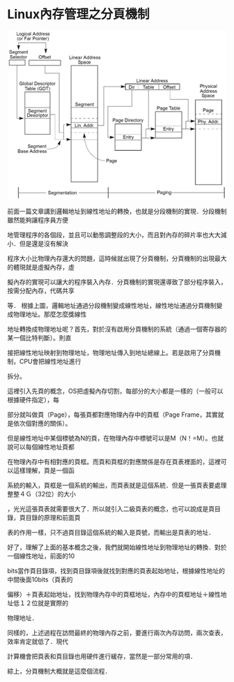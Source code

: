 # Linux內存管理之分頁機制


![](./images/memory_man1.png)

前面一篇文章講到邏輯地址到線性地址的轉換，也就是分段機制的實現．分段機制雖然能夠讓程序員方便

地管理程序的各個段，並且可以動態調整段的大小，而且對內存的碎片率也大大減小．但是還是沒有解決

程序大小比物理內存還大的問題，這時候就出現了分頁機制，分頁機制的出現最大的體現就是虛擬內存，虛

擬內存的實現可以讓大的程序裝入內存．分頁機制的實現還導致了部分程序裝入，按需分配內存，代碼共享

等．
根據上圖，邏輯地址通過分段機制變成線性地址，線性地址通過分頁機制變成物理地址。那麼怎麼獎線性

地址轉換成物理地址呢？首先，對於沒有啟用分頁機制的系統（通過一個寄存器的某一個比特判斷）。則直

接把線性地址映射到物理地址，物理地址傳入到地址總線上。若是啟用了分頁機制，CPU會把線性地址進行

拆分。

這裡引入先頁的概念，OS把虛擬內存切割，每部分的大小都是一樣的（一般可以根據硬件指定），每

部分就叫做頁（Page），每張頁都對應物理內存中的頁框（Page Frame，其實就是依次個對應的關係）。

但是線性地址中某個標號為N的頁，在物理內存中標號可以是M（N！=M）。也就說可以每個線性地址頁都

在物理內存中有相對應的頁框。而頁和頁框的對應關係是存在頁表裡面的，這裡可以這樣理解，頁是一個函

系統的輸入，頁框是一個系統的輸出，而頁表就是這個系統．但是一張頁表要處理整整４Ｇ（32位）的大小

，光光這張頁表就需要很大了．所以就引入二級頁表的概念，也可以說成是頁目錄，頁目錄的原理和前面頁

表的作用一樣，只不過頁目錄這個系統的輸入是頁號，而輸出是頁表的地址．

好了，理解了上面的基本概念之後，我們就開始線性地址到物理地址的轉換．對於一個線性地址，前面的10

bits當作頁目錄項，找到頁目錄項後就找到對應的頁表起始地址，根據線性地址的中間後面10bits（頁表的

偏移）＋頁表起始地址，找到物理內存中的頁框地址，內存中的頁框地址＋線性地址低１２位就是實際的

物理地址．

同樣的，上述過程在訪問最終的物理內存之前，要進行兩次內存訪問，兩次查表，效率肯定就低了．現代

計算機會把頁表和頁目錄也用硬件進行緩存，當然是一部分常用的項．

綜上，分頁機制大概就是這麼個流程．
